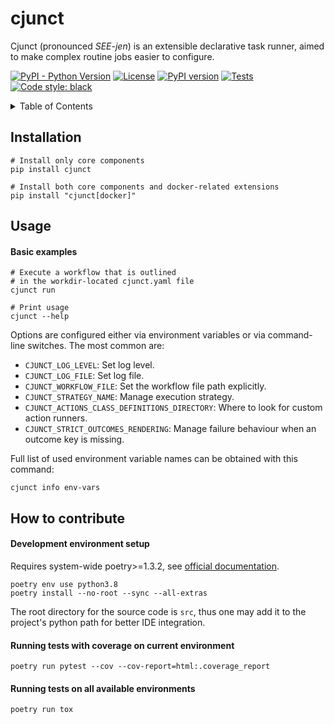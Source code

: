 # cjunct

Cjunct (pronounced *SEE-jen*) is an extensible declarative task runner,
aimed to make complex routine jobs easier to configure.

[![PyPI - Python Version](https://img.shields.io/pypi/pyversions/cjunct)](https://pypi.python.org/pypi/cjunct/)
[![License](https://img.shields.io/pypi/l/cjunct.svg)](https://opensource.org/license/mit/)
[![PyPI version](https://badge.fury.io/py/cjunct.svg)](https://pypi.python.org/pypi/cjunct/)
[![Tests](https://github.com/reartnew/cjunct/workflows/main/badge.svg)](https://github.com/reartnew/cjunct/actions/workflows/main.yml)
[![Code style: black](https://img.shields.io/badge/code%20style-black-000000.svg)](https://github.com/ambv/black)

<details>
  <summary>Table of Contents</summary>

1. [Installation](#installation)
2. [Usage](#usage)
3. [How to contribute](#contribute)

</details>

<div id="installation"></div>

## Installation

```shell
# Install only core components
pip install cjunct

# Install both core components and docker-related extensions
pip install "cjunct[docker]"
```

<div id="usage"></div>

## Usage

#### Basic examples

```shell
# Execute a workflow that is outlined
# in the workdir-located cjunct.yaml file
cjunct run

# Print usage
cjunct --help
```

Options are configured either via environment variables or via command-line switches. The most common are:

- `CJUNCT_LOG_LEVEL`: Set log level.
- `CJUNCT_LOG_FILE`: Set log file.
- `CJUNCT_WORKFLOW_FILE`: Set the workflow file path explicitly.
- `CJUNCT_STRATEGY_NAME`: Manage execution strategy.
- `CJUNCT_ACTIONS_CLASS_DEFINITIONS_DIRECTORY`: Where to look for custom action runners.
- `CJUNCT_STRICT_OUTCOMES_RENDERING`: Manage failure behaviour when an outcome key is missing.

Full list of used environment variable names can be obtained with this command:

```shell
cjunct info env-vars
```

<div id="contribute"></div>

## How to contribute

#### Development environment setup

Requires system-wide poetry>=1.3.2, see [official documentation](https://python-poetry.org).

```shell
poetry env use python3.8
poetry install --no-root --sync --all-extras
```

The root directory for the source code is `src`,
thus one may add it to the project's python path
for better IDE integration.

#### Running tests with coverage on current environment

```shell
poetry run pytest --cov --cov-report=html:.coverage_report
```

#### Running tests on all available environments

```shell
poetry run tox
```
